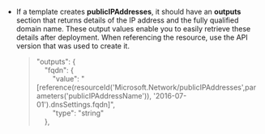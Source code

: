 <ul>
<li>If a template creates <strong>publicIPAddresses</strong>,  it should have an <strong>outputs</strong> section  that returns details of the IP address and the fully qualified domain name.  These output values enable you to easily retrieve these details after  deployment. When referencing the resource, use the API version that was used to  create it. 
  <blockquote>
    <p>&quot;outputs&quot;:  {<br>
      &nbsp;&nbsp;&nbsp; &quot;fqdn&quot;: {<br>
      &nbsp;&nbsp;&nbsp;&nbsp;&nbsp;&nbsp;&nbsp; &quot;value&quot;:  &quot;[reference(resourceId('Microsoft.Network/publicIPAddresses',parameters('publicIPAddressName')),  '2016-07-01').dnsSettings.fqdn]&quot;,<br>
      &nbsp;&nbsp;&nbsp;&nbsp;&nbsp;&nbsp;&nbsp; &quot;type&quot;: &quot;string&quot;<br>
      &nbsp;&nbsp;&nbsp; }, </p>
  </blockquote>
</li>
</ul>
